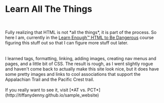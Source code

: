 <h1>Learn All The Things</h1>
<br>
<p> Fully realizing that HTML is not *all the things*, it is part of the process. So here I am, currently in the <a href= "https://learnenough.com">Learn Enough&trade; HTML to Be Dangerous</a> course figuring this stuff out so that I can figure more stuff out later.
<br>
<br>
<br>
I learned tags, formatting, linking, adding images, creating nav menus and pages, and a little bit of CSS. The result is rough, as I went slightly rogue and haven't come back to actually make this site look nice, but it does have some pretty images and links to cool associations that support the Appalachian Trail and the Pacific Crest trail.
<br>
<br>
If you really want to see it, visit [*AT vs. PCT*](http://tiffanydenny.github.io/sample_website)
